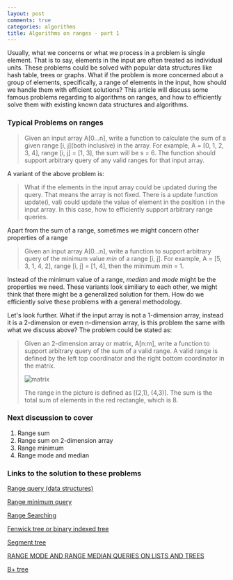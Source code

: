 ```yaml
---
layout: post
comments: true
categories: algorithms
title: Algorithms on ranges - part 1
---
```

Usually, what we concerns or what we process in a problem is single element. That is to say, elements in the input are
often treated as individual units. These problems could be solved with popular data structures like hash table, trees or graphs.
What if the problem is more concerned about a group of elements, specifically, a range of elements in the input, how should we
handle them with efficient solutions? This article will discuss some famous problems regarding to algorithms on ranges, and how
to efficiently solve them with existing known data structures and algorithms.

### Typical Problems on ranges
> Given an input array A[0...n], write a function to calculate the sum of a given range [i, j](both inclusive) in the array. For example,
> A = [0, 1, 2, 3, 4], range [i, j] = [1, 3], the sum will be s = 6. The function should support arbitrary query of any valid ranges
> for that input array.

A variant of the above problem is:

> What if the elements in the input array could be updated during the query. That means the array is not fixed. There is a update
> function update(i, val) could update the value of element in the position i in the input array. In this case, how to efficiently
> support arbitrary range queries.

Apart from the sum of a range, sometimes we might concern other properties of a range

> Given an input array A[0...n], write a function to support arbitrary query of the minimum value *min* of a range [i, j]. For example,
> A = [5, 3, 1, 4, 2], range [i, j] = [1, 4], then the minimum *min* = 1.

Instead of the minimum value of a range, *median* and *mode* might be the properties we need. These variants look similiary to 
each other, we might think that there might be a generalized solution for them. How do we efficiently solve these problems with 
a general methodology.

Let's look further. What if the input array is not a 1-dimension array, instead it is a 2-dimension or even n-dimension array, is
this problem the same with what we discuss above? The problem could be stated as:

> Given an 2-dimension array or matrix, A[n:m], write a function to support arbitrary query of the sum of a valid range. A valid 
> range is defined by the left top coordinator and the right bottom coordinator in the matrix. 
>
>![matrix](http://i.imgur.com/KPWQzMZ.png)
>
> The range in the picture is defined as [(2,1), (4,3)]. The sum is the total sum of elements in the red rectangle, which is 8.

### Next discussion to cover
1. Range sum
2. Range sum on 2-dimension array
3. Range minimum
4. Range mode and median

### Links to the solution to these problems
[Range query (data structures)](https://en.wikipedia.org/wiki/Range_query_(data_structures))

[Range minimum query](https://en.wikipedia.org/wiki/Range_minimum_query)

[Range Searching](https://www.cs.ucsb.edu/~suri/cs235/RangeSearching.pdf)

[Fenwick tree or binary indexed tree](https://en.wikipedia.org/wiki/Fenwick_tree)

[Segment tree](https://en.wikipedia.org/wiki/Segment_tree)

[RANGE MODE AND RANGE MEDIAN QUERIES ON LISTS AND TREES](http://cglab.ca/~morin/publications/ds/rmq-njc.pdf)

[B+ tree](https://en.wikipedia.org/wiki/B%2B_tree)




